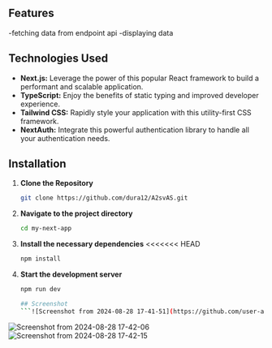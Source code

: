 

## Features
-fetching data from endpoint api
-displaying data

## Technologies Used

- **Next.js:** Leverage the power of this popular React framework to build a performant and scalable application.
- **TypeScript:** Enjoy the benefits of static typing and improved developer experience.
- **Tailwind CSS:** Rapidly style your application with this utility-first CSS framework.
- **NextAuth:** Integrate this powerful authentication library to handle all your authentication needs.

## Installation

1. **Clone the Repository**

    ```bash
    git clone https://github.com/dura12/A2svAS.git
    ```

2. **Navigate to the project directory**

    ```bash
    cd my-next-app
    ```

3. **Install the necessary dependencies**
<<<<<<< HEAD

    ```bash
    npm install
    ```

4. **Start the development server**

    ```bash
    npm run dev

    ## Screenshot
    ```![Screenshot from 2024-08-28 17-41-51](https://github.com/user-attachments/assets/74fc263b-280f-435c-b635-d0cb172934fd)

![Screenshot from 2024-08-28 17-42-06](https://github.com/user-attachments/assets/6931d99a-85cf-4c8d-b600-f7e3cc51f802)
![Screenshot from 2024-08-28 17-42-15](https://github.com/user-attachments/assets/f1486177-a4cc-4196-9bfb-81c8121517cd)

